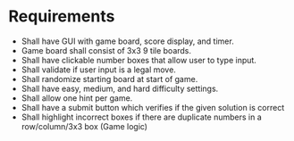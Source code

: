# Requirements
 
* Shall have GUI with game board, score display, and timer.
* Game board shall consist of 3x3 9 tile boards.
* Shall have clickable number boxes that allow user to type input.
* Shall validate if user input is a legal move.
* Shall randomize starting board at start of game.
* Shall have easy, medium, and hard difficulty settings.
* Shall allow one hint per game.
* Shall have a submit button which verifies if the given solution is correct
* Shall highlight incorrect boxes if there are duplicate numbers in a row/column/3x3 box (Game logic)
